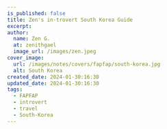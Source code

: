 ```yaml
---
is_published: false
title: Zen's in·trovert South Korea Guide
excerpt:
author:
  name: Zen G.
  at: zenithgael
  image_url: /images/zen.jpeg
cover_image:
  url: /images/notes/covers/fapfap/south-korea.jpg
  alt: South Korea
created_date: 2024-01-30:16:30
updated_date: 2024-01-30:16:30
tags:
  - FAPFAP
  - introvert
  - travel
  - South-Korea
---
```

